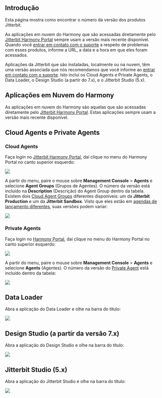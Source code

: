 [//]: # (Descobrindo a Minha Versão Jitterbit)
[//]: # (This is a translation of Version 26, published on June 29, 2021.)

## Introdução

Esta página mostra como encontrar o número da versão dos produtos
Jitterbit.

As aplicações em nuvem do Harmony que são acessadas diretamente pelo
[Jitterbit Harmony Portal](https://success.jitterbit.com/display/DOC/Jitterbit+Harmony+Portal?showLanguage=pt_BR) sempre usam a versão mais recente
disponível. Quando você [entrar em contato com o suporte](https://success.jitterbit.com/display/DOC/Using+the+Jitterbit+Support+Portal?showLanguage=pt_BR)
a respeito de problemas com esses produtos, informe a URL, a data e a hora
em que eles foram acessados.

Aplicações da Jitterbit que são instaladas, localmente ou na nuvem, têm
uma versão associada que nós recomendamos que você informe ao [entrar
em contato com o suporte](https://success.jitterbit.com/display/DOC/Using+the+Jitterbit+Support+Portal?showLanguage=pt_BR). Isto inclui os Cloud Agents e Private
Agents, o Data Loader, o Design Studio (a partir do 7.x), e o Jitterbit
Studio (5.x).


## Aplicações em Nuvem do Harmony

As aplicações em nuvem do Harmony são aquelas que são acessadas
diretamente pelo [Jitterbit Harmony Portal](https://success.jitterbit.com/display/DOC/Jitterbit+Harmony+Portal?showLanguage=pt_BR). Estas aplicações
sempre usam a versão mais recente disponível.


## Cloud Agents e Private Agents

### Cloud Agents

Faça *login* no [Jitterbit Harmony Portal](https://success.jitterbit.com/display/DOC/Jitterbit+Harmony+Portal?showLanguage=pt_BR), daí clique no menu do
Harmony Portal no canto superior esquerdo:

<span class="confluence-embedded-file-wrapper"><img
src="https://success.jitterbit.com/download/attachments/57803016/image2018-12-3_8-12-25.png?version=1&amp;modificationDate=1543851797114&amp;api=v2"
class="confluence-embedded-image"
data-image-src="https://success.jitterbit.com/download/attachments/57803016/image2018-12-3_8-12-25.png?version=1&amp;modificationDate=1543851797114&amp;api=v2"
data-unresolved-comment-count="0" data-linked-resource-id="87524387"
data-linked-resource-version="1" data-linked-resource-type="attachment"
data-linked-resource-default-alias="image2018-12-3_8-12-25.png"
data-base-url="https://success.jitterbit.com"
data-linked-resource-content-type="image/png"
data-linked-resource-container-id="57803016"
data-linked-resource-container-version="26" /></span>

A partir do menu, paire o mouse sobre **Management Console** \>
**Agents** e selecione **Agent Groups** (Grupos de Agentes). O número da
versão está incluído na **Description** (Descrição) do Agent Group
dentro da tabela. Existem dois [Cloud Agent Groups](https://success.jitterbit.com/display/DOC/Cloud+Agent+Groups?showLanguage=pt_BR) diferentes
disponíveis: um da **Jitterbit Production** e um da **Jitterbit
Sandbox**. Visto que eles estão em [agendas de lançamento
diferentes](https://success.jitterbit.com/display/DOC/Cloud+Agent+Groups?showLanguage=pt_BR), suas versões podem variar:

<span class="confluence-embedded-file-wrapper"><img
src="https://success.jitterbit.com/download/attachments/57803016/Screen%20Shot%202018-09-07%20at%2011.25.20%20AM.png?version=1&amp;modificationDate=1536345136310&amp;api=v2"
class="confluence-embedded-image"
data-image-src="https://success.jitterbit.com/download/attachments/57803016/Screen%20Shot%202018-09-07%20at%2011.25.20%20AM.png?version=1&amp;modificationDate=1536345136310&amp;api=v2"
data-unresolved-comment-count="0" data-linked-resource-id="83526767"
data-linked-resource-version="1" data-linked-resource-type="attachment"
data-linked-resource-default-alias="Screen Shot 2018-09-07 at 11.25.20 AM.png"
data-base-url="https://success.jitterbit.com"
data-linked-resource-content-type="image/png"
data-linked-resource-container-id="57803016"
data-linked-resource-container-version="26" /></span>

### Private Agents

Faça *login* no <a href="https://login.jitterbit.com/" class="external-link"
rel="nofollow">Harmony Portal</a>, daí clique no menu do Harmony
Portal no canto superior esquerdo:

<span class="confluence-embedded-file-wrapper"><img
src="https://success.jitterbit.com/download/attachments/57803016/image2018-12-3_8-12-25.png?version=1&amp;modificationDate=1543851797114&amp;api=v2"
class="confluence-embedded-image"
data-image-src="https://success.jitterbit.com/download/attachments/57803016/image2018-12-3_8-12-25.png?version=1&amp;modificationDate=1543851797114&amp;api=v2"
data-unresolved-comment-count="0" data-linked-resource-id="87524387"
data-linked-resource-version="1" data-linked-resource-type="attachment"
data-linked-resource-default-alias="image2018-12-3_8-12-25.png"
data-base-url="https://success.jitterbit.com"
data-linked-resource-content-type="image/png"
data-linked-resource-container-id="57803016"
data-linked-resource-container-version="26" /></span>

A partir do menu, paire o mouse sobre **Management Console** \>
**Agents** e selecione **Agents** (Agentes). O número da versão do
[Private Agent](https://success.jitterbit.com/display/DOC/Private+Agents?showLanguage=pt_BR) está incluído dentro da tabela:

<span class="confluence-embedded-file-wrapper"><img
src="https://success.jitterbit.com/download/attachments/57803016/Screen%20Shot%202018-09-07%20at%2011.28.35%20AM.png?version=3&amp;modificationDate=1536345409899&amp;api=v2"
class="confluence-embedded-image"
data-image-src="https://success.jitterbit.com/download/attachments/57803016/Screen%20Shot%202018-09-07%20at%2011.28.35%20AM.png?version=3&amp;modificationDate=1536345409899&amp;api=v2"
data-unresolved-comment-count="0" data-linked-resource-id="83526768"
data-linked-resource-version="3" data-linked-resource-type="attachment"
data-linked-resource-default-alias="Screen Shot 2018-09-07 at 11.28.35 AM.png"
data-base-url="https://success.jitterbit.com"
data-linked-resource-content-type="image/png"
data-linked-resource-container-id="57803016"
data-linked-resource-container-version="26" /></span>


## Data Loader

Abra a aplicação do Data Loader e olhe na barra do título:

<span class="confluence-embedded-file-wrapper"><img
src="https://success.jitterbit.com/download/attachments/57803016/data-loader-version.png?version=1&amp;modificationDate=1526049660414&amp;api=v2"
class="confluence-embedded-image"
data-image-src="https://success.jitterbit.com/download/attachments/57803016/data-loader-version.png?version=1&amp;modificationDate=1526049660414&amp;api=v2"
data-unresolved-comment-count="0" data-linked-resource-id="77110592"
data-linked-resource-version="1" data-linked-resource-type="attachment"
data-linked-resource-default-alias="data-loader-version.png"
data-base-url="https://success.jitterbit.com"
data-linked-resource-content-type="image/png"
data-linked-resource-container-id="57803016"
data-linked-resource-container-version="26" /></span>


## Design Studio (a partir da versão 7.x)

Abra a aplicação do Design Studio e olhe na barra do título:

<span class="confluence-embedded-file-wrapper"><img
src="https://success.jitterbit.com/download/attachments/57803016/studio-harmony-version.png?version=1&amp;modificationDate=1526049660367&amp;api=v2"
class="confluence-embedded-image"
data-image-src="https://success.jitterbit.com/download/attachments/57803016/studio-harmony-version.png?version=1&amp;modificationDate=1526049660367&amp;api=v2"
data-unresolved-comment-count="0" data-linked-resource-id="77110589"
data-linked-resource-version="1" data-linked-resource-type="attachment"
data-linked-resource-default-alias="studio-harmony-version.png"
data-base-url="https://success.jitterbit.com"
data-linked-resource-content-type="image/png"
data-linked-resource-container-id="57803016"
data-linked-resource-container-version="26" /></span>


## Jitterbit Studio (5.x)

Abra a aplicação do Jitterbit Studio e olhe na barra do título:

<span class="confluence-embedded-file-wrapper"><img
src="https://success.jitterbit.com/download/attachments/57803016/studio-5-version-sm.png?version=1&amp;modificationDate=1526049660430&amp;api=v2"
class="confluence-embedded-image"
data-image-src="https://success.jitterbit.com/download/attachments/57803016/studio-5-version-sm.png?version=1&amp;modificationDate=1526049660430&amp;api=v2"
data-unresolved-comment-count="0" data-linked-resource-id="77110593"
data-linked-resource-version="1" data-linked-resource-type="attachment"
data-linked-resource-default-alias="studio-5-version-sm.png"
data-base-url="https://success.jitterbit.com"
data-linked-resource-content-type="image/png"
data-linked-resource-container-id="57803016"
data-linked-resource-container-version="26" /></span>
